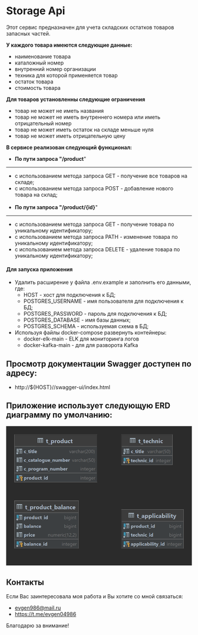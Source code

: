 # Storage Api

Этот сервис предназначен для учета складских остатков товаров запасных частей.


**У каждого товара имеются следующие данные:**
* наименование товара
* каталожный номер
* внутренний номер организации
* техника для которой применяется товар
* остаток товара
* стоимость товара

**Для товаров установленны следующие ограничения**
* товар не может не иметь названия
* товар не может не иметь внутреннего номера или иметь отрицательный номер 
* товар не может иметь остаток на складе меньше нуля
* товар не может иметь отрицательную цену

**В сервисе реализован следующий функционал:**

* <strong>По пути запроса "/product</strong>" 
---
* с использованием метода запроса GET - получение все товаров на складе; 
* с использованием метода запроса POST - добавление нового товара на склад;
<br></br>
* <strong>По пути запроса "/product/{id}</strong>"
---
* с использованием метода запроса GET - получение товара по уникальному идентификатору;
* с использованием метода запроса PATH - изменение товара по уникальному идентификатору;
* с использованием метода запроса DELETE - удаление товара по уникальному идентификатору;

#### Для запуска приложения
* Удалить расширение у файла .env.example и заполнить его данными, где:
  + HOST - хост для подключения к БД;
  + POSTGRES_USERNAME - имя пользователя для подключения к БД;
  + POSTGRES_PASSWORD - пароль для подключения к БД;
  + POSTGRES_DATABASE - имя базы данных;
  + POSTGRES_SCHEMA - используемая схема в БД;
* Используя файлы docker-compose развернуть контейнеры:
  + docker-elk-main - ELK для мониторинга логов
  + docker-kafka-main - для для разворота Kafka

## Просмотр документации Swagger доступен по адресу:
* http://${HOST}//swagger-ui/index.html

## Приложение использует следующую ERD диаграмму по умолчанию:

![Class diagram](docs/t_applicability.png)


## Контакты

Если Вас заинтересовала моя работа и Вы хотите со мной связаться:
* evgen986@mail.ru
* https://t.me/evgen04986

Благодарю за внимание!